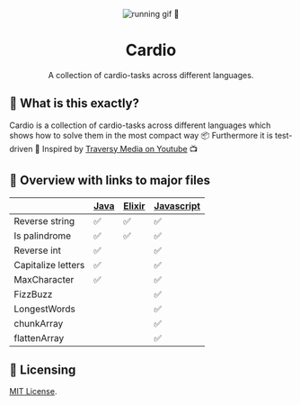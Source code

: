 <p align="center"><a><img src="https://media0.giphy.com/media/JRlqKEzTDKci5JPcaL/200.gif" alt="running gif 🏃"/></a></p>

<h1 align="center">Cardio</h1>
<p align="center">A collection of cardio-tasks across different languages.</p>

## 🙉 What is this exactly?

Cardio is a collection of cardio-tasks across different languages which shows how to solve them in the most compact way 📦 Furthermore it is test-driven 🧪 Inspired by [Traversy Media on Youtube](https://www.youtube.com/watch?v=M2bJBuaOeOQ) 📺

## 📄 Overview with links to major files

||[Java](java-cardio/src/test/java/app/AppTest.java) | [Elixir](elixir-cardio/lib/elixir_cardio.ex) | [Javascript](javascript-cardio/test.js)|
|--------------------|------|--------|--------|
| Reverse string     |✅|✅|✅|
| Is palindrome      |✅|✅|✅|
| Reverse int        |✅| |✅|
| Capitalize letters |✅| |✅|
| MaxCharacter       |✅| |✅|
| FizzBuzz           | | |✅|
| LongestWords       | | |✅|
| chunkArray         | | |✅|
| flattenArray       | | |✅|

## 📜 Licensing

[MIT License](LICENSE).

